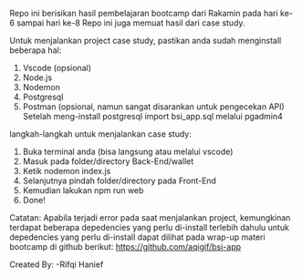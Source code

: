 Repo ini berisikan hasil pembelajaran bootcamp dari Rakamin pada hari ke-6 sampai hari ke-8
Repo ini juga memuat hasil dari case study.

Untuk menjalankan project case study, pastikan anda sudah menginstall beberapa hal:
1. Vscode (opsional)
2. Node.js
3. Nodemon
4. Postgresql
5. Postman (opsional, namun sangat disarankan untuk pengecekan API)
Setelah meng-install postgresql import bsi_app.sql melalui pgadmin4

langkah-langkah untuk menjalankan case study:
1. Buka terminal anda (bisa langsung atau melalui vscode)
2. Masuk pada folder/directory Back-End/wallet
3. Ketik nodemon index.js
4. Selanjutnya pindah folder/directory pada Front-End
5. Kemudian lakukan npm run web
6. Done!

Catatan: Apabila terjadi error pada saat menjalankan project, kemungkinan
terdapat beberapa depedencies yang perlu di-install terlebih dahulu
untuk depedencies yang perlu di-install dapat dilihat pada 
wrap-up materi bootcamp di github berikut:
https://github.com/aqigif/bsi-app

Created By:
-Rifqi Hanief

